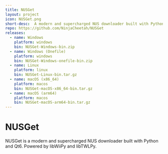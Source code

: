 ```yaml
---
title: NUSGet
layout: project
icon: NUSGet.png
short-desc:  A modern and supercharged NUS downloader built with Python and Qt6. Powered by libWiiPy and libTWLPy.
repo: https://github.com/NinjaCheetah/NUSGet
releases:
  - name: Windows
    platform: windows
    bin: NUSGet-Windows-bin.zip
  - name: Windows (Onefile)
    platform: windows
    bin: NUSGet-Windows-onefile-bin.zip
  - name: Linux
    platform: linux
    bin: NUSGet-Linux-bin.tar.gz
  - name: macOS (x86_64)
    platform: macos
    bin: NUSGet-macOS-x86_64-bin.tar.gz
  - name: macOS (arm64)
    platform: macos
    bin: NUSGet-macOS-arm64-bin.tar.gz
---
```


# NUSGet
NUSGet is a modern and supercharged NUS downloader built with Python and Qt6. Powered by libWiiPy and libTWLPy.
